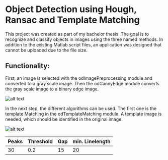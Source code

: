 # Object Detection using Hough, Ransac and Template Matching
This project was created as part of my bachelor thesis. The goal is to recognize and classify objects in images using the three named methods. In addition to the existing Matlab script files, an application was designed that cannot be uploaded due to the file size.


## Functionality:
First, an image is selected with the odImagePreprocessing module and converted to a gray scale image. Then the odCannyEdge module converts the gray scale image to a binary edge image.

![alt text](https://i.imgur.com/JynmPjP.jpeg)

In the next step, the different algorithms can be used. The first one is the template Matching in the odTemplateMatching module. A template image is needed, which should be identified in the original image.

![alt text](https://imgur.com/DLQgf54.jpg)


| Peaks | Threshold | Gap | min. Linelength |
|-|-|-|-|
|30|0.2|15|20|
